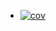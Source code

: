 <!-- + [![cov](https://<you>.github.io/<repo>/badges/coverage.svg)](https://github.com/<you>/<repo>/actions) -->
+ [![cov](https://azeuio.github.io/test-python-action/badges/coverage.svg)](https://github.com/azeuio/test-python-action/actions)